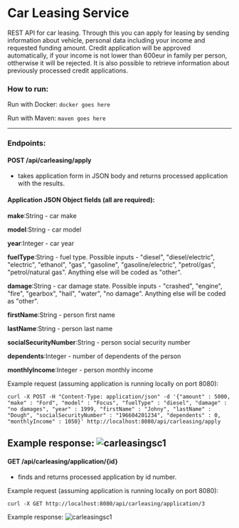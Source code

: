 # Car Leasing Service

REST API for car leasing. Through this you can apply for leasing by sending information about vehicle, personal data including your income and requested funding amount. Credit application will be approved automatically, if your income is not lower than 600eur in family per person, ottherwise it will be rejected. It is also possible to retrieve information about previously processed credit applications.

### How to run:

Run with Docker: `docker goes here`

Run with Maven: `maven goes here`

----
### Endpoints:

#### POST /api/carleasing/apply
* takes application form in JSON body and returns processed application with the results.

#### Application JSON Object fields (all are required):
**make**:String - car make

**model**:String - car model

**year**:Integer - car year

**fuelType**:String - fuel type. Possible inputs - "diesel", "diesel/electric", "electric", "ethanol", "gas", "gasoline", "gasoline/electric", "petrol/gas", "petrol/natural gas". Anything else will be coded as "other".

**damage**:String - car damage state. Possible inputs - "crashed", "engine", "fire", "gearbox", "hail", "water", "no damage". Anything else will be coded as "other".

**firstName**:String - person first name

**lastName**:String - person last name

**socialSecurityNumber**:String - person social security number

**dependents**:Integer - number of dependents of the person

**monthlyIncome**:Integer - person monthly income

Example request (assuming application is running locally on port 8080):

`curl -X POST -H "Content-Type: application/json" -d '{"amount" : 5000, "make" : "Ford", "model" : "Focus", "fuelType" : "diesel", "damage" : "no damages", "year" : 1999, "firstName" : "Johny", "lastName" : "Dough", "socialSecurityNumber" : "196604201234", "dependents" : 0, "monthlyIncome" : 1050}' http://localhost:8080/api/carleasing/apply`

Example response:
![carleasingsc1](https://user-images.githubusercontent.com/49102436/89534585-d8125800-d7fd-11ea-829c-2b3b78d7b095.jpg)
----
#### GET /api/carleasing/application/{id}
* finds and returns processed application by id number.

Example request (assuming application is running locally on port 8080):

`curl -X GET http://localhost:8080/api/carleasing/application/3`

Example response:
![carleasingsc1](https://user-images.githubusercontent.com/49102436/89534585-d8125800-d7fd-11ea-829c-2b3b78d7b095.jpg)
